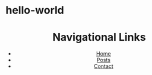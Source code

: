 # hello-world
<!--Just another repository I'm new to coding and computer science, and I'm excited to learn new things. Let's see what I can do and if this works correctly with hello-world-->
<!DOCTYPE html>
<html>
  <body>
    <header>
      <h1>Navigational Links</h1>
      <nav>
        <ul>
          <li><a href="#home">Home</a></li>
          <li><a href="#posts">Posts</a></li>
          <li><a href="#contact">Contact</a></li>
        </ul>
      </nav>
    </header>
  </body>
  
</html>
